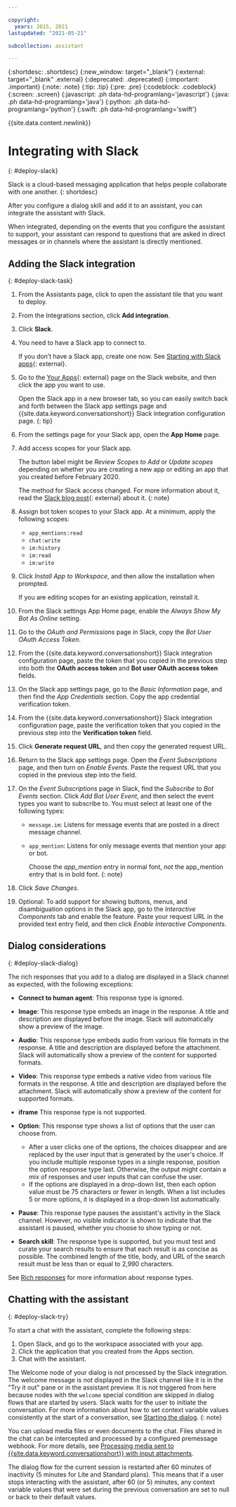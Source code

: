 ```yaml
---

copyright:
  years: 2015, 2021
lastupdated: "2021-05-21"

subcollection: assistant

---
```


{:shortdesc: .shortdesc}
{:new_window: target="_blank"}
{:external: target="_blank" .external}
{:deprecated: .deprecated}
{:important: .important}
{:note: .note}
{:tip: .tip}
{:pre: .pre}
{:codeblock: .codeblock}
{:screen: .screen}
{:javascript: .ph data-hd-programlang='javascript'}
{:java: .ph data-hd-programlang='java'}
{:python: .ph data-hd-programlang='python'}
{:swift: .ph data-hd-programlang='swift'}

{{site.data.content.newlink}}

# Integrating with Slack
{: #deploy-slack}

Slack is a cloud-based messaging application that helps people collaborate with one another.
{: shortdesc}

After you configure a dialog skill and add it to an assistant, you can integrate the assistant with Slack.

When integrated, depending on the events that you configure the assistant to support, your assistant can respond to questions that are asked in direct messages or in channels where the assistant is directly mentioned. 

## Adding the Slack integration
{: #deploy-slack-task}

1.  From the Assistants page, click to open the assistant tile that you want to deploy.

1.  From the Integrations section, click **Add integration**.

1.  Click **Slack**.

1.  You need to have a Slack app to connect to.

    If you don’t have a Slack app, create one now. See [Starting with Slack apps](https://api.slack.com/start){: external}.

1.  Go to the [Your Apps](https://api.slack.com/apps){: external} page on the Slack website, and then click the app you want to use.

    Open the Slack app in a new browser tab, so you can easily switch back and forth between the Slack app settings page and {{site.data.keyword.conversationshort}} Slack integration configuration page.
    {: tip}

1.  From the settings page for your Slack app, open the **App Home** page.

1.  Add access scopes for your Slack app. 

    The button label might be *Review Scopes to Add* or *Update scopes* depending on whether you are creating a new app or editing an app that you created before February 2020. 
    
    The method for Slack access changed. For more information about it, read the [Slack blog post](https://medium.com/slack-developer-blog/more-precision-less-restrictions-a3550006f9c3){: external} about it.
    {: note}

1.  Assign bot token scopes to your Slack app. At a minimum, apply the following scopes:

    - `app_mentions:read`
    - `chat:write`
    - `im:history`
    - `im:read`
    - `im:write`

1.  Click *Install App to Workspace*, and then allow the installation when prompted.

    If you are editing scopes for an existing application, reinstall it.

1.  From the Slack settings App Home page, enable the *Always Show My Bot As Online* setting.

1.  Go to the *OAuth and Permissions* page in Slack, copy the *Bot User OAuth Access Token*.

1.  From the {{site.data.keyword.conversationshort}} Slack integration configuration page, paste the token that you copied in the previous step into both the **OAuth access token** and **Bot user OAuth access token** fields.

1.  On the Slack app settings page, go to the *Basic Information* page, and then find the *App Credentials* section. Copy the app credential verification token.

1.  From the {{site.data.keyword.conversationshort}} Slack integration configuration page, paste the verification token that you copied in the previous step into the **Verification token** field. 

1.  Click **Generate request URL**, and then copy the generated request URL.

1.  Return to the Slack app settings page. Open the *Event Subscriptions* page, and then turn on *Enable Events*. Paste the request URL that you copied in the previous step into the field. 

1.  On the *Event Subscriptions* page in Slack, find the *Subscribe to Bot Events* section. Click *Add Bot User Event*, and then select the event types you want to subscribe to. You must select at least one of the following types:

    - `message.im`: Listens for message events that are posted in a direct message channel.
    - `app_mention`: Listens for only message events that mention your app or bot.

      Choose the *app_mention* entry in normal font, *not* the app_mention entry that is in bold font.
      {: note}

1.  Click *Save Changes*.

1.  Optional: To add support for showing buttons, menus, and disambiguation options in the Slack app, go to the *Interactive Components* tab and enable the feature. Paste your request URL in the provided text entry field, and then click *Enable Interactive Components*.

## Dialog considerations
{: #deploy-slack-dialog}

The rich responses that you add to a dialog are displayed in a Slack channel as expected, with the following exceptions:

- **Connect to human agent**: This response type is ignored.

- **Image**: This response type embeds an image in the response. A title and description are displayed before the image. Slack will automatically show a preview of the image. 

- **Audio**: This response type embeds audio from various file formats in the response. A title and description are displayed before the attachment. Slack will automatically show a preview of the content for supported formats. 

- **Video**: This response type embeds a native video from various file formats in the response. A title and description are displayed before the attachment. Slack will automatically show a preview of the content for supported formats. 

- **iframe** This response type is not supported.

- **Option**: This response type shows a list of options that the user can choose from.

  - After a user clicks one of the options, the choices disappear and are replaced by the user input that is generated by the user's choice. If you include multiple response types in a single response, position the option response type last. Otherwise, the output might contain a mix of responses and user inputs that can confuse the user.
  - If the options are displayed in a drop-down list, then each option value must be 75 characters or fewer in length. When a list includes 5 or more options, it is displayed in a drop-down list automatically.

- **Pause**: This response type pauses the assistant's activity in the Slack channel. However, no visible indicator is shown to indicate that the assistant is paused, whether you choose to show typing or not.

- **Search skill**: The response type is supported, but you must test and curate your search results to ensure that each result is as concise as possible. The combined length of the title, body, and URL of the search result must be less than or equal to 2,990 characters.

See [Rich responses](/docs/assistant?topic=assistant-dialog-overview#dialog-overview-multimedia) for more information about response types.

## Chatting with the assistant
{: #deploy-slack-try}

To start a chat with the assistant, complete the following steps:

1.  Open Slack, and go to the workspace associated with your app.
1.  Click the application that you created from the Apps section.
1.  Chat with the assistant.

The Welcome node of your dialog is not processed by the Slack integration. The welcome message is not displayed in the Slack channel like it is in the "Try it out" pane or in the assistant preview. It is not triggered from here because nodes with the `welcome` special condition are skipped in dialog flows that are started by users. Slack waits for the user to initiate the conversation. For more information about how to set context variable values consistently at the start of a conversation, see [Starting the dialog](/docs/assistant?topic=assistant-dialog-start).
{: note}

You can upload media files or even documents to the chat. Files shared in the chat can be intercepted and processed by a configured premessage webhook. For more details, see [Processing media sent to {{site.data.keyword.conversationshort}} with input attachments](/docs/assistant?topic=assistant-input-attachments).


The dialog flow for the current session is restarted after 60 minutes of inactivity (5 minutes for Lite and Standard plans). This means that if a user stops interacting with the assistant, after 60 (or 5) minutes, any context variable values that were set during the previous conversation are set to null or back to their default values.
